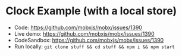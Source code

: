 # Clock Example (with a local store)

- Code: https://github.com/mobxjs/mobx/issues/1390
- Live demo: https://github.com/mobxjs/mobx/issues/1390
- CodeSandbox: https://github.com/mobxjs/mobx/issues/1390
- Run locally: `git clone stuff && cd stuff && npm i && npm start`